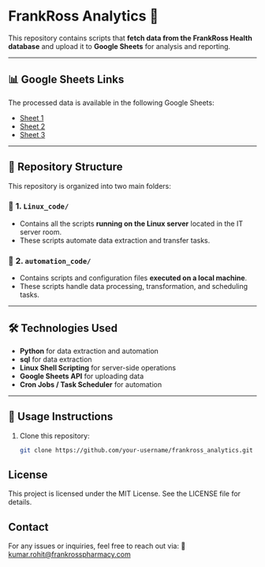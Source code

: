 # FrankRoss Analytics 🚀

This repository contains scripts that **fetch data from the FrankRoss Health database** and upload it to **Google Sheets** for analysis and reporting.

---

## 📊 Google Sheets Links
The processed data is available in the following Google Sheets:

- [Sheet 1](https://docs.google.com/spreadsheets/d/1etqrto99N3Tmv9Z-svwa4OtFjUewpP0KwMiflq36hrg/edit?gid=1875089157#gid=1875089157)  
- [Sheet 2](https://docs.google.com/spreadsheets/d/1_ibELjBzTBBjKeNkgsIm5EzrDo5vamHZraOjMjDqNvI/edit?gid=0#gid=0)  
- [Sheet 3](https://docs.google.com/spreadsheets/d/1WBLi5ShCGQ1US-x3OxPT2mXmz8sCn5UxiqtXJ16poBU/edit?gid=0#gid=0)  

---

## 📂 Repository Structure
This repository is organized into two main folders:

### 🔹 **1. `Linux_code/`**
- Contains all the scripts **running on the Linux server** located in the IT server room.  
- These scripts automate data extraction and transfer tasks.

### 🔹 **2. `automation_code/`**
- Contains scripts and configuration files **executed on a local machine**.  
- These scripts handle data processing, transformation, and scheduling tasks.

---

## 🛠 Technologies Used
- **Python** for data extraction and automation 
- **sql** for data extraction
- **Linux Shell Scripting** for server-side operations  
- **Google Sheets API** for uploading data  
- **Cron Jobs / Task Scheduler** for automation  

---

## 📌 Usage Instructions
1. Clone this repository:
   ```bash
   git clone https://github.com/your-username/frankross_analytics.git
   
   
## License
This project is licensed under the MIT License. See the LICENSE file for details.  
 
 ## Contact
   For any issues or inquiries, feel free to reach out via:
📧 kumar.rohit@frankrosspharmacy.com
